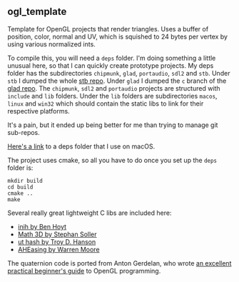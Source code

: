 ## ogl_template

Template for OpenGL projects that render triangles. Uses a buffer of position, color, normal and UV, which is squished to 24 bytes per vertex by using various normalized ints.

To compile this, you will need a `deps` folder. I'm doing something a little unusual here, so that I can quickly create prototype projects. My deps folder has the subdirectories `chipmunk`, `glad`, `portaudio`, `sdl2` and `stb`. Under `stb` I dumped the whole [stb repo](https://github.com/nothings/stb). Under `glad` I dumped the `c` branch of the [glad repo](https://github.com/Dav1dde/glad/tree/c). The `chipmunk`, `sdl2` and `portaudio` projects are structured with `include` and `lib` folders. Under the `lib` folders are subdirectories `macos`, `linux` and `win32` which should contain the static libs to link for their respective platforms.

It's a pain, but it ended up being better for me than trying to manage git sub-repos.

[Here's a link](https://www.dropbox.com/s/7xykn54aiq8nvs6/deps.zip?dl=0) to a deps folder that I use on macOS.

The project uses cmake, so all you have to do once you set up the `deps` folder is:

```
mkdir build
cd build
cmake ..
make
```

Several really great lightweight C libs are included here:
* [inih by Ben Hoyt](https://github.com/benhoyt/inih)
* [Math 3D by Stephan Soller](https://github.com/arkanis/single-header-file-c-libs)
* [ut hash by Troy D. Hanson](https://github.com/troydhanson/uthash)
* [AHEasing by Warren Moore](https://github.com/warrenm/AHEasing)

The quaternion code is ported from Anton Gerdelan, who wrote [an excellent practical beginner's guide](https://capnramses.itch.io/antons-opengl-4-tutorials) to OpenGL programming.
